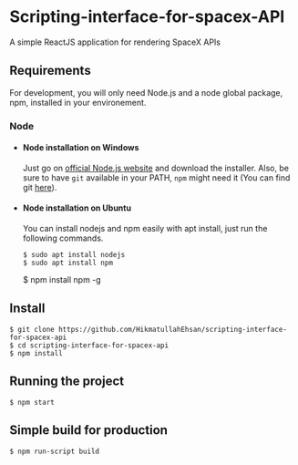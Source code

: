 
# Scripting-interface-for-spacex-API

A simple ReactJS application for rendering SpaceX APIs


## Requirements

For development, you will only need Node.js and a node global package, npm, installed in your environement.

### Node
- #### Node installation on Windows

  Just go on [official Node.js website](https://nodejs.org/) and download the installer.
Also, be sure to have `git` available in your PATH, `npm` might need it (You can find git [here](https://git-scm.com/)).

- #### Node installation on Ubuntu

  You can install nodejs and npm easily with apt install, just run the following commands.

      $ sudo apt install nodejs
      $ sudo apt install npm


    $ npm install npm -g

###

## Install

    $ git clone https://github.com/HikmatullahEhsan/scripting-interface-for-spacex-api
    $ cd scripting-interface-for-spacex-api
    $ npm install

## Running the project

    $ npm start

## Simple build for production

    $ npm run-script build
